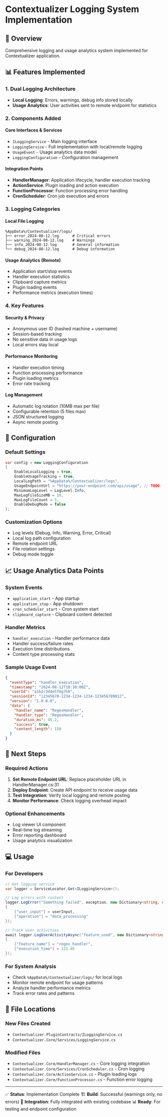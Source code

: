 # Contextualizer Logging System Implementation

## 🎯 Overview
Comprehensive logging and usage analytics system implemented for Contextualizer application.

## 📊 Features Implemented

### 1. **Dual Logging Architecture**
- **Local Logging**: Errors, warnings, debug info stored locally
- **Usage Analytics**: User activities sent to remote endpoint for statistics

### 2. **Components Added**

#### Core Interfaces & Services
- `ILoggingService` - Main logging interface
- `LoggingService` - Full implementation with local/remote logging
- `UsageEvent` - Usage analytics data model
- `LoggingConfiguration` - Configuration management

#### Integration Points
- **HandlerManager**: Application lifecycle, handler execution tracking
- **ActionService**: Plugin loading and action execution
- **FunctionProcessor**: Function processing error handling
- **CronScheduler**: Cron job execution and errors

### 3. **Logging Categories**

#### Local File Logging
```
%AppData%/Contextualizer/logs/
├── error_2024-08-12.log      # Critical errors
├── warning_2024-08-12.log    # Warnings 
├── info_2024-08-12.log       # General information
└── debug_2024-08-12.log      # Debug information
```

#### Usage Analytics (Remote)
- Application start/stop events
- Handler execution statistics
- Clipboard capture metrics
- Plugin loading events
- Performance metrics (execution times)

### 4. **Key Features**

#### Security & Privacy
- Anonymous user ID (hashed machine + username)
- Session-based tracking
- No sensitive data in usage logs
- Local errors stay local

#### Performance Monitoring
- Handler execution timing
- Function processing performance
- Plugin loading metrics
- Error rate tracking

#### Log Management
- Automatic log rotation (10MB max per file)
- Configurable retention (5 files max)
- JSON structured logging
- Async remote posting

## 🔧 Configuration

### Default Settings
```csharp
var config = new LoggingConfiguration
{
    EnableLocalLogging = true,
    EnableUsageTracking = true,
    LocalLogPath = "%AppData%/Contextualizer/logs",
    UsageEndpointUrl = "https://your-endpoint.com/api/usage", // TODO: Set actual URL
    MinimumLogLevel = LogLevel.Info,
    MaxLogFileSizeMB = 10,
    MaxLogFileCount = 5,
    EnableDebugMode = false
};
```

### Customization Options
- Log levels (Debug, Info, Warning, Error, Critical)
- Local log path configuration
- Remote endpoint URL
- File rotation settings
- Debug mode toggle

## 📈 Usage Analytics Data Points

### System Events
- `application_start` - App startup
- `application_stop` - App shutdown  
- `cron_scheduler_start` - Cron system start
- `clipboard_capture` - Clipboard content detected

### Handler Metrics
- `handler_execution` - Handler performance data
- Handler success/failure rates
- Execution time distributions
- Content type processing stats

### Sample Usage Event
```json
{
  "eventType": "handler_execution",
  "timestamp": "2024-08-12T10:30:00Z",
  "userId": "a1b2c3d4e5f6g7h8",
  "sessionId": "12345678-1234-1234-1234-123456789012",
  "version": "1.0.0.0",
  "data": {
    "handler_name": "RegexHandler",
    "handler_type": "RegexHandler", 
    "duration_ms": 45.2,
    "success": true,
    "content_length": 150
  }
}
```

## 🚀 Next Steps

### Required Actions
1. **Set Remote Endpoint URL**: Replace placeholder URL in HandlerManager.cs:31
2. **Deploy Endpoint**: Create API endpoint to receive usage data
3. **Test Integration**: Verify local logging and remote posting
4. **Monitor Performance**: Check logging overhead impact

### Optional Enhancements
- Log viewer UI component
- Real-time log streaming
- Error reporting dashboard
- Usage analytics visualization

## 💻 Usage

### For Developers
```csharp
// Get logging service
var logger = ServiceLocator.Get<ILoggingService>();

// Log errors with context
logger.LogError("Something failed", exception, new Dictionary<string, object>
{
    ["user_input"] = userInput,
    ["operation"] = "data_processing"
});

// Track user activities
await logger.LogUserActivityAsync("feature_used", new Dictionary<string, object>
{
    ["feature_name"] = "regex_handler",
    ["execution_time"] = 123.45
});
```

### For System Analysis
- Check `%AppData%/Contextualizer/logs/` for local logs
- Monitor remote endpoint for usage patterns
- Analyze handler performance metrics
- Track error rates and patterns

## 🔄 File Locations

### New Files Created
- `Contextualizer.PluginContracts/ILoggingService.cs`
- `Contextualizer.Core/Services/LoggingService.cs`

### Modified Files
- `Contextualizer.Core/HandlerManager.cs` - Core logging integration
- `Contextualizer.Core/Services/CronScheduler.cs` - Cron logging
- `Contextualizer.Core/ActionService.cs` - Plugin loading logs
- `Contextualizer.Core/FunctionProcessor.cs` - Function error logging

---

✅ **Status**: Implementation Complete
🏗️ **Build**: Successful (warnings only, no errors)
🔧 **Integration**: Fully integrated with existing codebase
📊 **Ready**: For testing and endpoint configuration